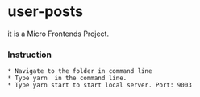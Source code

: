 # user-posts
it is a Micro Frontends Project.
### Instruction
    * Navigate to the folder in command line
    * Type yarn  in the command line. 
    * Type yarn start to start local server. Port: 9003
